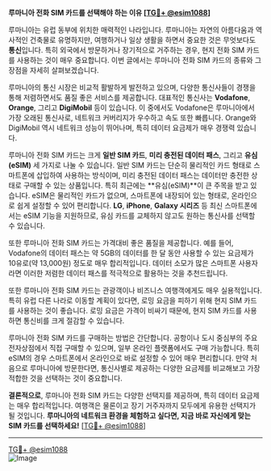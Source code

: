 **루마니아 전화 SIM 카드를 선택해야 하는 이유 [[TG💪+ @esim1088](https://t.me/s/esim1088)]**

루마니아는 유럽 동부에 위치한 매력적인 나라입니다. 루마니아는 자연의 아름다움과 역사적인 건축물로 유명하지만, 여행하거나 일상 생활을 하면서 중요한 것은 무엇보다도 **통신**입니다. 특히 외국에서 방문하거나 장기적으로 거주하는 경우, 현지 전화 SIM 카드를 사용하는 것이 매우 중요합니다. 이번 글에서는 루마니아 전화 SIM 카드의 종류와 그 장점을 자세히 살펴보겠습니다.

루마니아의 통신 시장은 비교적 활발하게 발전하고 있으며, 다양한 통신사들이 경쟁을 통해 저렴하면서도 품질 좋은 서비스를 제공합니다. 대표적인 통신사는 **Vodafone**, **Orange**, 그리고 **DigiMobil** 등이 있습니다. 이 중에서도 Vodafone은 루마니아에서 가장 오래된 통신사로, 네트워크 커버리지가 우수하고 속도 또한 빠릅니다. Orange와 DigiMobil 역시 네트워크 성능이 뛰어나며, 특히 데이터 요금제가 매우 경쟁력 있습니다.

루마니아 전화 SIM 카드는 크게 **일반 SIM 카드**, **미리 충전된 데이터 패스**, 그리고 **유심(eSIM)** 세 가지로 나눌 수 있습니다. 일반 SIM 카드는 단순히 물리적인 카드 형태로 스마트폰에 삽입하여 사용하는 방식이며, 미리 충전된 데이터 패스는 데이터만 충전한 상태로 구매할 수 있는 상품입니다. 특히 최근에는 **유심(eSIM)**이 큰 주목을 받고 있습니다. eSIM은 물리적인 카드가 없으며, 스마트폰에 내장되어 있는 형태로, 온라인으로 쉽게 설정할 수 있어 편리합니다. **LG**, **iPhone**, **Galaxy 시리즈** 등 최신 스마트폰에서는 eSIM 기능을 지원하므로, 유심 카드를 교체하지 않고도 원하는 통신사를 선택할 수 있습니다.

또한 루마니아 전화 SIM 카드는 가격대비 좋은 품질을 제공합니다. 예를 들어, Vodafone의 데이터 패스는 약 5GB의 데이터를 한 달 동안 사용할 수 있는 요금제가 10유로(약 13,000원) 정도로 매우 합리적입니다. 데이터 소모가 많은 스마트폰 사용자라면 이러한 저렴한 데이터 패스를 적극적으로 활용하는 것을 추천드립니다.

또한 루마니아 전화 SIM 카드는 관광객이나 비즈니스 여행객에게도 매우 실용적입니다. 특히 유럽 다른 나라로 이동할 계획이 있다면, 로밍 요금을 피하기 위해 현지 SIM 카드를 사용하는 것이 좋습니다. 로밍 요금은 가격이 비싸기 때문에, 현지 SIM 카드를 사용하면 통신비를 크게 절감할 수 있습니다.

루마니아 전화 SIM 카드를 구매하는 방법은 간단합니다. 공항이나 도시 중심부의 주요 전자상점에서 직접 구매할 수 있으며, 일부 온라인 플랫폼에서도 구매 가능합니다. 특히 eSIM의 경우 스마트폰에서 온라인으로 바로 설정할 수 있어 매우 편리합니다. 만약 처음으로 루마니아에 방문한다면, 통신사별로 제공하는 다양한 요금제를 비교해보고 가장 적합한 것을 선택하는 것이 중요합니다.

**결론적으로**, 루마니아 전화 SIM 카드는 다양한 선택지를 제공하며, 특히 데이터 요금제는 매우 합리적입니다. 여행객은 물론이고 장기 거주자까지 모두에게 유용한 선택지가 될 것입니다. **루마니아의 네트워크 환경을 체험하고 싶다면, 지금 바로 자신에게 맞는 SIM 카드를 선택하세요!** [[TG💪+ @esim1088](https://t.me/s/esim1088)]

---

[TG💪+ @esim1088](https://t.me/s/esim1088)  
![Image](https://i.postimg.cc/Y0z9fWf4/image.png)